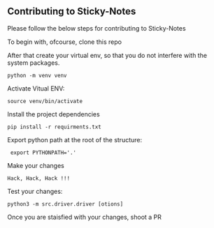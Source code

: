 ## Contributing to Sticky-Notes

Please follow the below steps for contributing to Sticky-Notes

To begin with, ofcourse, clone this repo

After that create your virtual env, so that you do not interfere with the system packages.

```shell
python -m venv venv
```

Activate Vitual ENV:

```shell
source venv/bin/activate
```

Install the project dependencies

```shell
pip install -r requirments.txt
```

Export python path at the root of the structure:

```shell
 export PYTHONPATH='.'
```

Make your changes

```
Hack, Hack, Hack !!!

```

Test your changes:

```
python3 -m src.driver.driver [otions]

```

Once you are staisfied with your changes, shoot a PR
